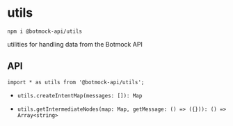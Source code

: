 # utils

```
npm i @botmock-api/utils
```

utilities for handling data from the Botmock API

## API

```
import * as utils from '@botmock-api/utils';
```

- `utils.createIntentMap(messages: []): Map`

- `utils.getIntermediateNodes(map: Map, getMessage: () => ({})): () => Array<string>`
